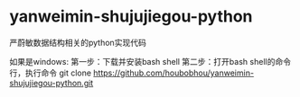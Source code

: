 # yanweimin-shujujiegou-python
严蔚敏数据结构相关的python实现代码

如果是windows:
第一步：下载并安装bash shell
第二步：打开bash shell的命令行，执行命令 git clone https://github.com/houbobhou/yanweimin-shujujiegou-python.git
